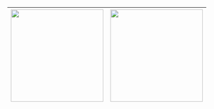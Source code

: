 |<img height="210vh" align="center" src="https://github-readme-stats.vercel.app/api?username=bandrefilipe&count_private=true&show_icons=true&include_all_commits=true&hide_border=true&layout=compact&theme=monokai">|<img height="210vh" align="center" src="https://github-readme-stats.vercel.app/api/top-langs/?username=bandrefilipe&count_private=true&show_icons=true&include_all_commits=true&hide_border=true&layout=compact&theme=monokai">|
|:---:|:---:|
